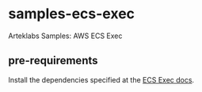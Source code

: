 # samples-ecs-exec

Arteklabs Samples: AWS ECS Exec

## pre-requirements

Install the dependencies specified at the [ECS Exec docs](https://aws.amazon.com/blogs/containers/new-using-amazon-ecs-exec-access-your-containers-fargate-ec2/).


